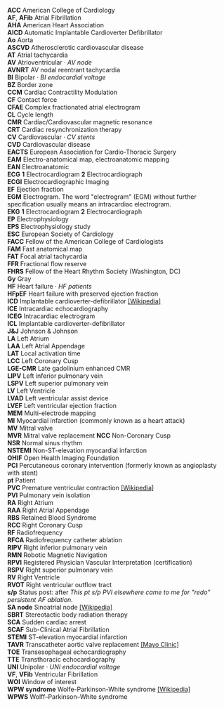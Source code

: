 __ACC__ American College of Cardiology  
__AF__, __AFib__ Atrial Fibrillation  
__AHA__ American Heart Association  
__AICD__ Automatic Implantable Cardioverter Defibrillator  
__Ao__ Aorta  
__ASCVD__ Atherosclerotic cardiovascular disease  
__AT__ Atrial tachycardia  
__AV__ Atrioventricular · _AV node_  
__AVNRT__ AV nodal reentrant tachycardia  
__BI__ Bipolar · _BI endocardial voltage_  
__BZ__ Border zone  
__CCM__ Cardiac Contractility Modulation  
__CF__ Contact force  
__CFAE__ Complex fractionated atrial electrogram  
__CL__ Cycle length  
__CMR__ Cardiac/Cardiovascular magnetic resonance  
__CRT__ Cardiac resynchronization therapy  
__CV__ Cardiovascular · _CV stents_  
__CVD__ Cardiovascular disease  
__EACTS__  European Association for Cardio-Thoracic Surgery  
__EAM__ Electro-anatomical map, electroanatomic mapping  
__EAN__ Electroanatomic  
__ECG__ __1__ Electrocardiogram __2__ Electrocardiograph  
__ECGI__ Electrocardiographic Imaging  
__EF__ Ejection fraction  
__EGM__ Electrogram. The word "electrogram" (EGM) without further specification usually means an intracardiac electrogram.  
__EKG__ __1__ Electrocardiogram __2__ Electrocardiograph  
__EP__ Electrophysiology  
__EPS__ Electrophysiology study  
__ESC__ European Society of Cardiology  
__FACC__ Fellow of the American College of Cardiologists  
__FAM__ Fast anatomical map  
__FAT__ Focal atrial tachycardia  
__FFR__ Fractional flow reserve  
__FHRS__ Fellow of the Heart Rhythm Society (Washington, DC)  
__Gy__ Gray  
__HF__ Heart failure · _HF patients_  
__HFpEF__ Heart failure with preserved ejection fraction  
__ICD__ Implantable cardioverter-defibrillator [[Wikipedia]](https://en.wikipedia.org/wiki/Implantable_cardioverter-defibrillator)  
__ICE__ Intracardiac echocardiography  
__ICEG__ Intracardiac electrogram  
__ICL__ Implantable cardioverter-defibrillator  
__J&J__ Johnson & Johnson  
__LA__ Left Atrium  
__LAA__ Left Atrial Appendage  
__LAT__ Local activation time  
__LCC__ Left Coronary Cusp  
__LGE-CMR__ Late gadolinium enhanced CMR  
__LIPV__ Left inferior pulmonary vein  
__LSPV__ Left superior pulmonary vein  
__LV__ Left Ventricle  
__LVAD__ Left ventricular assist device  
__LVEF__ Left ventricular ejection fraction  
__MEM__ Multi-electrode mapping  
__MI__ Myocardial infarction (commonly known as a heart attack)  
__MV__ Mitral valve  
__MVR__ Mitral valve replacement
__NCC__ Non-Coronary Cusp  
__NSR__ Normal sinus rhythm  
__NSTEMI__ Non-ST-elevation myocardial infarction  
__OHIF__ Open Health Imaging Foundation  
__PCI__ Percutaneous coronary intervention (formerly known as angioplasty with stent)  
__pt__ Patient  
__PVC__ Premature ventricular contraction [[Wikipedia]](https://en.wikipedia.org/wiki/Premature_ventricular_contraction)  
__PVI__ Pulmonary vein isolation  
__RA__ Right Atrium  
__RAA__ Right Atrial Appendage  
__RBS__ Retained Blood Syndrome  
__RCC__ Right Coronary Cusp  
__RF__ Radiofrequency  
__RFCA__ Radiofrequency catheter ablation  
__RIPV__ Right inferior pulmonary vein  
__RMN__ Robotic Magnetic Navigation  
__RPVI__ Registered Physician Vascular Interpretation (certification)  
__RSPV__ Right superior pulmonary vein  
__RV__ Right Ventricle  
__RVOT__  Right ventricular outflow tract  
__s/p__ Status post: after _This pt s/p PVI elsewhere came to me for "redo" persistent AF ablation._  
__SA node__ Sinoatrial node [[Wikipedia]](https://en.wikipedia.org/wiki/Sinoatrial_node)  
__SBRT__ Stereotactic body radiation therapy  
__SCA__ Sudden cardiac arrest  
__SCAF__ Sub-Clinical Atrial Fibrillation  
__STEMI__ ST-elevation myocardial infarction  
__TAVR__ Transcatheter aortic valve replacement [[Mayo Clinic]](https://www.mayoclinic.org/tests-procedures/transcatheter-aortic-valve-replacement/about/pac-20384698)  
__TOE__ Transesophageal echocardiography  
__TTE__ Transthoracic echocardiography  
__UNI__ Unipolar · _UNI endocardial voltage_  
__VF__, __VFib__ Ventricular Fibrillation  
__WOI__ Window of interest  
__WPW syndrome__ Wolfe-Parkinson-White syndrome [[Wikipedia]](https://en.wikipedia.org/wiki/Wolff–Parkinson–White_syndrome)  
__WPWS__ Wolff–Parkinson–White syndrome  

